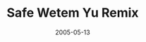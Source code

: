 ---
layout: cassette
title: "Safe Wetem Yu Remix"
date: 2005-05-13
publish: 2015-05-13
category: Single
tags: [hoobz, sheila_wills]
artist: "Hoobz"
description: "Safe Wetem Yu Remix<br>ft. Sheila Wills"
artwork: "0BwOVcFj5qu4TSUdPN3VjcmgyMFk"
cassette: "0BwOVcFj5qu4TVV9Mb0ZvaTViQVE"
socialmedia: "0BwOVcFj5qu4Ta1V6V3ExMWxPeDg"
download: "urrDn"
side-a: "'hoobz_-_safe_wetem_yu_remix'"
side-b: "'hoobz_-_safe_wetem_yu_remix'"
icon: '<i class="demo-icon icon-cassette"></i>'
---